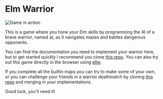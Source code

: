 # Elm Warrior

![Game in action](https://github.com/Skinney/elm-warrior/blob/master/screen.png?raw=true)

This is a game where you hone your Elm skills by programming the AI of a brave warrior, named at, as it navigates mazes and battles dangerous opponents. 

You can find the documentation you need to implement your warrior here, but to get started quickly I recommend you clone [this repo](https://github.com/Skinney/elm-warrior-starter). You can also try out this game directly in the browser using [ellie](https://ellie-app.com/989KZm4BrVMa1).

If you complete all the builtin maps you can try to make some of your own, or you can challenge your friends in a warrior deathmatch by cloning [this repo](https://github.com/Skinney/elm-warrior-multiplayer) and merging in your implementations.

Good luck, you'll need it!
